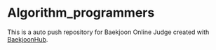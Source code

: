 # Algorithm_programmers
This is a auto push repository for Baekjoon Online Judge created with [BaekjoonHub](https://github.com/BaekjoonHub/BaekjoonHub).
